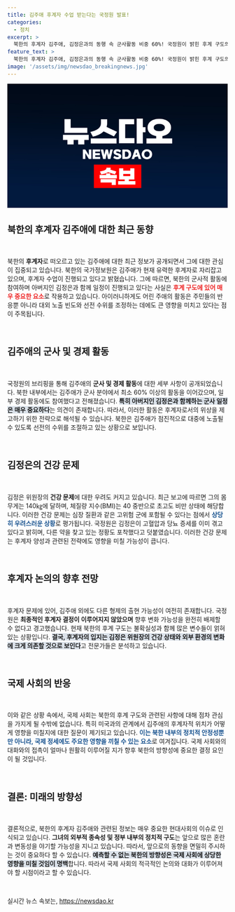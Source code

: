 ```yaml
---
title: 김주애 후계자 수업 받는다는 국정원 발표!
categories:
  - 정치
excerpt: >
  북한의 후계자 김주애, 김정은과의 동행 속 군사활동 비중 60%! 국정원이 밝힌 후계 구도의 변동 가능성과 김정은의 건강 상태를 주목하세요. 클릭해 자세한 내용을 확인하세요!
feature_text: >
  북한의 후계자 김주애, 김정은과의 동행 속 군사활동 비중 60%! 국정원이 밝힌 후계 구도의 변동 가능성과 김정은의 건강 상태를 주목하세요. 클릭해 자세한 내용을 확인하세요!
image: '/assets/img/newsdao_breakingnews.jpg'
---
```


<p><img src="/assets/img/newsdao_breakingnews.jpg" alt="bookingtag 속보" /></p>

<h2 data-ke-size="size26">북한의 후계자 김주애에 대한 최근 동향</h2>

<p data-ke-size="size16">&nbsp;</p>

<p data-ke-size="size16">북한의 <b>후계자</b>로 떠오르고 있는 김주애에 대한 최근 정보가 공개되면서 그에 대한 관심이 집중되고 있습니다. 북한의 국가정보원은 김주애가 현재 유력한 후계자로 자리잡고 있으며, 후계자 수업이 진행되고 있다고 밝혔습니다. 그에 따르면, 북한의 군사적 활동에 참여하며 아버지인 김정은과 함께 일정이 진행되고 있다는 사실은 <b><span style="color: #ee2323;">후계 구도에 있어 매우 중요한 요소</span></b>로 작용하고 있습니다. 아이러니하게도 어린 주애의 활동은 주민들의 반응뿐 아니라 대외 노출 빈도와 선전 수위를 조정하는 데에도 큰 영향을 미치고 있다는 점이 주목됩니다.</p>

<p data-ke-size="size16">&nbsp;</p>

<h2 data-ke-size="size26">김주애의 군사 및 경제 활동</h2>

<p data-ke-size="size16">&nbsp;</p>

<p data-ke-size="size16">국정원의 브리핑을 통해 김주애의 <b>군사 및 경제 활동</b>에 대한 세부 사항이 공개되었습니다. 북한 내부에서는 김주애가 군사 분야에서 최소 60% 이상의 활동을 이어갔으며, 일부 경제 활동에도 참여했다고 전해졌습니다. <b><span style="background-color: #21538527;">특히 아버지인 김정은과 함께하는 군사 일정은 매우 중요하다</span></b>는 의견이 존재합니다. 따라서, 이러한 활동은 후계자로서의 위상을 제고하기 위한 전략으로 해석될 수 있습니다. 북한은 김주애가 점진적으로 대중에 노출될 수 있도록 선전의 수위를 조절하고 있는 상황으로 보입니다.</p>

<p data-ke-size="size16">&nbsp;</p>

<h2 data-ke-size="size26">김정은의 건강 문제</h2>

<p data-ke-size="size16">&nbsp;</p>

<p data-ke-size="size16">김정은 위원장의 <b>건강 문제</b>에 대한 우려도 커지고 있습니다. 최근 보고에 따르면 그의 몸무게는 140㎏에 달하며, 체질량 지수(BMI)는 40 중반으로 초고도 비만 상태에 해당합니다. 이러한 건강 문제는 심장 질환과 같은 고위험 군에 포함될 수 있다는 점에서 <b><span style="color: #1a5490;">상당히 우려스러운 상황</span></b>로 평가됩니다. 국정원은 김정은이 고혈압과 당뇨 증세를 이미 겪고 있다고 밝히며, 다른 약을 찾고 있는 정황도 포착했다고 덧붙였습니다. 이러한 건강 문제는 후계자 양성과 관련된 전략에도 영향을 미칠 가능성이 큽니다.</p>

<p data-ke-size="size16">&nbsp;</p>

<h2 data-ke-size="size26">후계자 논의의 향후 전망</h2>

<p data-ke-size="size16">&nbsp;</p>

<p data-ke-size="size16">후계자 문제에 있어, 김주애 외에도 다른 형제의 출현 가능성이 여전히 존재합니다. 국정원은 <b>최종적인 후계자 결정이 이루어지지 않았으며</b> 향후 변화 가능성을 완전히 배제할 수 없다고 경고했습니다. 현재 북한의 후계 구도는 불확실성과 함께 많은 변수들이 얽혀 있는 상황입니다. <b><span style="background-color: #21538527;">결국, 후계자의 입지는 김정은 위원장의 건강 상태와 외부 환경의 변화에 크게 의존할 것으로 보인다</span></b>고 전문가들은 분석하고 있습니다.</p>

<p data-ke-size="size16">&nbsp;</p>

<h2 data-ke-size="size26">국제 사회의 반응</h2>

<p data-ke-size="size16">&nbsp;</p>

<p data-ke-size="size16">이와 같은 상황 속에서, 국제 사회는 북한의 후계 구도와 관련된 사항에 대해 점차 관심을 가지게 될 수밖에 없습니다. 특히 미국과의 관계에서 김주애의 후계자적 위치가 어떻게 영향을 미칠지에 대한 질문이 제기되고 있습니다. <b><span style="color: #1a5490;">이는 북한 내부의 정치적 안정성뿐만 아니라, 국제 정세에도 주요한 영향을 끼칠 수 있는 요소</span></b>로 여겨집니다. 국제 사회와의 대화와의 접촉이 얼마나 원활히 이루어질 지가 향후 북한의 방향성에 중요한 결정 요인이 될 것입니다.</p>

<p data-ke-size="size16">&nbsp;</p>

<h2 data-ke-size="size26">결론: 미래의 방향성</h2>

<p data-ke-size="size16">&nbsp;</p>

<p data-ke-size="size16">결론적으로, 북한의 후계자 김주애와 관련된 정보는 매우 중요한 현대사회의 이슈로 인식되고 있습니다. <b>그녀의 외부적 종속성 및 정부 내부의 정치적 구도</b>는 앞으로 많은 혼란과 변동성을 야기할 가능성을 지니고 있습니다. 따라서, 앞으로의 동향을 면밀히 주시하는 것이 중요하다 할 수 있습니다. <b><span style="background-color: #21538527;">예측할 수 없는 북한의 방향성은 국제 사회에 상당한 영향을 미칠 것임이 명백</span></b>합니다. 따라서 국제 사회의 적극적인 논의와 대화가 이루어져야 할 시점이라고 할 수 있습니다.</p>

<p data-ke-size="size16">&nbsp;</p>
실시간 뉴스 속보는, <a href="https://newsdao.kr" rel="dofollow">https://newsdao.kr</a>


